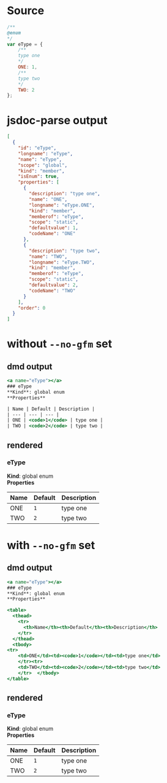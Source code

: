 # Source
```js
/**
@enum
*/
var eType = {
    /**
    type one
    */
    ONE: 1,
    /**
    type two
    */
    TWO: 2
};

```

# jsdoc-parse output
```json
[
  {
    "id": "eType",
    "longname": "eType",
    "name": "eType",
    "scope": "global",
    "kind": "member",
    "isEnum": true,
    "properties": [
      {
        "description": "type one",
        "name": "ONE",
        "longname": "eType.ONE",
        "kind": "member",
        "memberof": "eType",
        "scope": "static",
        "defaultvalue": 1,
        "codeName": "ONE"
      },
      {
        "description": "type two",
        "name": "TWO",
        "longname": "eType.TWO",
        "kind": "member",
        "memberof": "eType",
        "scope": "static",
        "defaultvalue": 2,
        "codeName": "TWO"
      }
    ],
    "order": 0
  }
]
```

# without `--no-gfm` set

## dmd output
```hbs
<a name="eType"></a>
### eType
**Kind**: global enum  
**Properties**

| Name | Default | Description |
| --- | --- | --- |
| ONE | <code>1</code> | type one |
| TWO | <code>2</code> | type two |


```

## rendered
<a name="eType"></a>
### eType
**Kind**: global enum  
**Properties**

| Name | Default | Description |
| --- | --- | --- |
| ONE | <code>1</code> | type one |
| TWO | <code>2</code> | type two |




# with `--no-gfm` set
## dmd output
```hbs
<a name="eType"></a>
### eType
**Kind**: global enum  
**Properties**

<table>
  <thead>
    <tr>
      <th>Name</th><th>Default</th><th>Description</th>
    </tr>
  </thead>
  <tbody>
<tr>
    <td>ONE</td><td><code>1</code></td><td>type one</td>
    </tr><tr>
    <td>TWO</td><td><code>2</code></td><td>type two</td>
    </tr>  </tbody>
</table>


```

## rendered
<a name="eType"></a>
### eType
**Kind**: global enum  
**Properties**

<table>
  <thead>
    <tr>
      <th>Name</th><th>Default</th><th>Description</th>
    </tr>
  </thead>
  <tbody>
<tr>
    <td>ONE</td><td><code>1</code></td><td>type one</td>
    </tr><tr>
    <td>TWO</td><td><code>2</code></td><td>type two</td>
    </tr>  </tbody>
</table>


